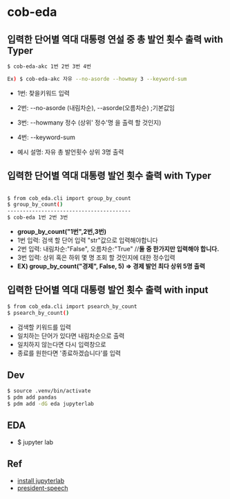# cob-eda

## 입력한 단어별 역대 대통령 연설 중 총  발언 횟수 출력 with Typer
``` bash
$ cob-eda-akc 1번 2번 3번 4번

Ex) $ cob-eda-akc 자유 --no-asorde --howmay 3 --keyword-sum 
```

- 1번: 찾을키워드 입력
- 2번: --no-asorde (내림차순), --asorde(오름차순) ;기본값임
- 3번: --howmany 정수 (상위' 정수'명 을 출력 할 것인지)
- 4번: --keyword-sum

- 예시 설명: 자유 총 발언횟수 상위 3명 출력


## 입력한 단어별 역대 대통령  발언 횟수 출력 with Typer


```bash

$ from cob_eda.cli import group_by_count
$ group_by_count()
----------------------------------------
$ cob-eda 1번 2번 3번


```

- **group_by_count("1번",2번,3번)**
- 1번 입력: 검색 할 단어 입력 "str"값으로 입력해야합니다
- 2번 입력: 내림차순:"False", 오름차순:"True" //**둘 중 한가지만 입력해야 합니다.**
- 3번 입력: 상위 혹은 하위 몇 명 조회 할 것인지에 대한 정수입력
- **EX) group_by_count("경제", False, 5) => 경제 발언 최다 상위 5명 출력** 


## 입력한 단어별 역대 대통령  발언 횟수 출력 with input

```bash
$ from cob_eda.cli import psearch_by_count
$ psearch_by_count()
```

- 검색할 키워드를 입력
- 일치하는 단어가 있다면 내림차순으로 출력
- 일치하지 않는다면 다시 입력창으로
- 종료를 원한다면 '종료하겠습니다'를 입력 


## Dev

```bash
$ source .venv/bin/activate
$ pdm add pandas
$ pdm add -dG eda jupyterlab
```

## EDA
- $ jupyter lab


## Ref
- [install jupyterlab](https://jupyter.org/install)
- [president-speech](https://pypi.org/project/president-speech/)

